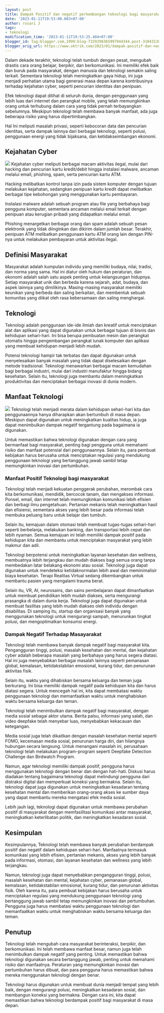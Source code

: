 ```yaml
---
layout: post
title: Dampak Positif dan negatif perkembangan teknologi bagi masyarakat
date: '2023-01-11T19:53:00.003+07:00'
author: rosari J
tags:
- teknologi
modification_time: '2023-01-11T19:53:25.404+07:00'
blogger_id: tag:blogger.com,1999:blog-7329298365997944344.post-3104313054102310292
blogger_orig_url: https://www.oktrik.com/2023/01/dampak-positif-dan-negatif-perkembangan.html
---
```


Dalam dekade terakhir, teknologi telah tumbuh dengan pesat, mengubah drastis cara orang belajar, berpikir, dan berkomunikasi. Ini memiliki efek baik dan buruk pada masyarakat, dengan manusia dan teknologi semakin saling terkait. Sementara teknologi telah meningkatkan gaya hidup, ini juga menjadi perhatian utama bagi generasi masa depan karena kontribusinya terhadap kejahatan cyber, seperti pencurian identitas dan penipuan.


Efek teknologi dapat dilihat di seluruh dunia, dengan penggunaan yang lebih luas dari internet dan perangkat mobile, yang telah memungkinkan orang untuk terhubung dalam cara yang tidak pernah terbayangkan sebelumnya. Meskipun teknologi telah membawa banyak manfaat, ada juga beberapa risiko yang harus dipertimbangkan.


Hal Ini meliputi masalah privasi, seperti kebocoran data dan pencurian identitas, serta dampak lainnya dari berbagai teknologi, seperti polusi, penggunaan energi yang tidak bijaksana, dan ketidakseimbangan ekonomi.


Kejahatan Cyber
---------------


[![](https://blogger.googleusercontent.com/img/b/R29vZ2xl/AVvXsEhvMBcPtgTxhht-vxdANFz-mdnMiAZ36qP7bu8zr2dzlqzgJgSXrnFLdkq5cZzQDFInetHTC_bPLftgdXuRPQ0BbSgY8HDTF6AwgGi0yk-aW1cfOyObKOiX4bSeEcQT8EhYjt_oYELnVHz3xFnh43wjQmOJ3W3C-BAC83nue4CAWlq4JBqOLuCp0DQE3g/s600/tech.jpg)](https://blogger.googleusercontent.com/img/b/R29vZ2xl/AVvXsEhvMBcPtgTxhht-vxdANFz-mdnMiAZ36qP7bu8zr2dzlqzgJgSXrnFLdkq5cZzQDFInetHTC_bPLftgdXuRPQ0BbSgY8HDTF6AwgGi0yk-aW1cfOyObKOiX4bSeEcQT8EhYjt_oYELnVHz3xFnh43wjQmOJ3W3C-BAC83nue4CAWlq4JBqOLuCp0DQE3g/s2133/tech.jpg)
Kejahatan cyber meliputi berbagai macam aktivitas ilegal, mulai dari hacking dan pencurian kartu kredit/debit hingga instalasi malware, ancaman melalui email, phishing, spam, serta pencurian kartu ATM.


Hacking melibatkan kontrol tanpa izin pada sistem komputer dengan tujuan melakukan kejahatan, sedangkan penipuan kartu kredit dapat melibatkan berbagai tipe kebohongan yang menggunakan kartu pembayaran.


Instalasi malware adalah sebuah program atau file yang berbahaya bagi pengguna komputer, sementara ancaman melalui email terkait dengan penipuan atau kerugian pribadi yang didapatkan melalui email.


Phishing menargetkan berbagai orang dan spam adalah sebuah pesan elektronik yang tidak diinginkan dan dikirim dalam jumlah besar. Terakhir, penipuan ATM melibatkan penggunaan kartu ATM orang lain dengan PIN-nya untuk melakukan pembayaran untuk aktivitas ilegal.


Definisi Masyarakat
-------------------


Masyarakat adalah kumpulan individu yang memiliki budaya, nilai, tradisi, dan norma yang sama. Hal ini diatur oleh hukum dan peraturan, dan ekonomi adalah salah satu aspek penting untuk kelangsungan hidupnya. Setiap masyarakat unik dan berbeda karena sejarah, adat, budaya, dan aspek lainnya yang dimilikinya. Masing-masing masyarakat memiliki keunikan yang berbeda dan saling berkaitan, dan membentuk sebuah komunitas yang diikat oleh rasa kebersamaan dan saling menghargai.


Teknologi
---------


Teknologi adalah penggunaan ide-ide ilmiah dan kreatif untuk menciptakan alat dan aplikasi yang dapat digunakan untuk berbagai tujuan di bisnis dan kehidupan sehari-hari. Ini bisa berupa pembuatan mesin dan perangkat otomatis hingga pengembangan perangkat lunak komputer dan aplikasi yang membuat kehidupan menjadi lebih mudah.


Potensi teknologi hampir tak terbatas dan dapat digunakan untuk menyelesaikan banyak masalah yang tidak dapat diselesaikan dengan metode tradisional. Teknologi menawarkan berbagai macam kemudahan bagi berbagai industri, mulai dari industri manufaktur hingga bidang kesehatan. Selain itu, teknologi juga membantu dalam meningkatkan produktivitas dan menciptakan berbagai inovasi di dunia modern.


Manfaat Teknologi
-----------------


[![](https://blogger.googleusercontent.com/img/b/R29vZ2xl/AVvXsEjUAYIGcJn9XBVd-09pw_okcLh8PjYV6VRDFwyPj6p7SUvTkXfSGRvQAfiPTJhJimK1bH5Dkpkss7J9MnNBLJBiTvjppqTbJcBTXlRoVQdQW50WCExkAEUXn6f4h61ZJGgLE5mXi3XHkcE_FEBMLRZqW1lg65HLFqbPyPK__kA9f5g-wxKklyr5YkP67A/s600/techno.jpg)](https://blogger.googleusercontent.com/img/b/R29vZ2xl/AVvXsEjUAYIGcJn9XBVd-09pw_okcLh8PjYV6VRDFwyPj6p7SUvTkXfSGRvQAfiPTJhJimK1bH5Dkpkss7J9MnNBLJBiTvjppqTbJcBTXlRoVQdQW50WCExkAEUXn6f4h61ZJGgLE5mXi3XHkcE_FEBMLRZqW1lg65HLFqbPyPK__kA9f5g-wxKklyr5YkP67A/s2133/techno.jpg)
Teknologi telah menjadi merata dalam kehidupan sehari-hari kita dan penggunaannya hanya diharapkan akan bertumbuh di masa depan. Meskipun dapat digunakan untuk meningkatkan kualitas hidup, ia juga dapat menimbulkan dampak negatif tergantung pada bagaimana ia digunakan.


Untuk memastikan bahwa teknologi digunakan dengan cara yang bermanfaat bagi masyarakat, penting bagi pengguna untuk memahami risiko dan manfaat potensial dari penggunaannya. Selain itu, para pembuat kebijakan harus berusaha untuk menciptakan regulasi yang mendukung penggunaan teknologi yang bertanggung jawab sambil tetap memungkinkan inovasi dan pertumbuhan.


### Manfaat Positif Teknologi bagi masyarakat


Teknologi telah menjadi kekuatan penggerak perubahan, merombak cara kita berkomunikasi, mendidik, bercocok tanam, dan mengakses informasi. Ponsel, email, dan internet telah memungkinkan komunikasi lebih efisien dan berbagi ilmu pengetahuan. Pertanian mekanis telah meningkatkan hasil dan efisiensi, sementara akses yang lebih besar pada informasi telah membuka peluang baru untuk belajar dan tumbuh.


Selain itu, kemajuan dalam otomasi telah membuat tugas-tugas sehari-hari seperti berbelanja, melakukan banking, dan transportasi lebih cepat dan lebih nyaman. Semua kemajuan ini telah memiliki dampak positif pada kehidupan kita dan membantu untuk menciptakan masyarakat yang lebih makmur dan adil.


Teknologi berpotensi untuk meningkatkan layanan kesehatan dan wellness, membuatnya lebih terjangkau dan mudah diakses bagi semua orang tanpa membedakan latar belakang ekonomi atau sosial. Teknologi juga dapat digunakan untuk mendeteksi ketidaknormalan lebih awal dan meminimalisir biaya kesehatan. Terapi Realitas Virtual sedang dikembangkan untuk membantu pasien yang mengalami trauma berat.


Selain itu, VR, AI, neurosains, dan sains pembelajaran dapat dimanfaatkan untuk membuat pendidikan lebih mudah diakses, serta mengurangi prasangka di dalam dunia kerja. Teknologi juga dapat digunakan untuk membuat fasilitas yang lebih mudah diakses oleh individu dengan disabilitas. Di samping itu, startup dan organisasi banyak yang menggunakan teknologi untuk mengurangi sampah, menurunkan tingkat polusi, dan mengoptimalkan konsumsi energi.


### Dampak Negatif Terhadap Masayarakat


Teknologi telah membawa banyak dampak negatif bagi masyarakat kita. Pengangguran tinggi, polusi, masalah kesehatan dan mental, dan kejahatan cyber adalah beberapa masalah yang berbahaya yang harus segera diatasi. Hal ini juga menyebabkan berbagai masalah lainnya seperti pemanasan global, kemalasan, ketidakstabilan emosional, kurang tidur, dan penurunan aktivitas fisik.


Selain itu, waktu yang dihabiskan bersama keluarga dan teman juga berkurang. Ini bisa memiliki dampak negatif pada kehidupan kita dan harus diatasi segera. Untuk mencegah hal ini, kita dapat membatasi waktu penggunaan teknologi dan memanfaatkan waktu untuk menghabiskan waktu bersama keluarga dan teman.


Teknologi telah menimbulkan dampak negatif bagi masyarakat, dengan media sosial sebagai aktor utama. Berita palsu, informasi yang salah, dan video deepfake telah menyebar luas, menyebabkan kekacauan dan ketegangan.


Media sosial juga telah dikaitkan dengan masalah kesehatan mental seperti FOMO, kecemasan media sosial, penurunan harga diri, dan hilangnya hubungan secara langsung. Untuk menangani masalah ini, perusahaan teknologi telah melakukan program-program seperti Deepfake Detection Challenge dan Birdwatch Program.


Namun, agar teknologi memiliki dampak positif, pengguna harus menggunakan teknologi dengan benar dan dengan hati-hati. Diskusi harus diadakan tentang bagaimana teknologi dapat melindungi pengguna dari distraksi digital dan memperkuat koneksi yang bermakna. Selain itu, teknologi dapat juga digunakan untuk meningkatkan kesadaran tentang kesehatan mental dan memberikan orang-orang akses ke sumber daya yang dapat membantu mereka mengatasi efek media sosial.


Lebih jauh lagi, teknologi dapat digunakan untuk membawa perubahan positif di masyarakat dengan memfasilitasi komunikasi antar masyarakat, meningkatkan keterlibatan politik, dan meningkatkan kesadaran sosial.


Kesimpulan
----------


Kesimpulannya, Teknologi telah membawa banyak perubahan berdampak positif dan negatif dalam kehidupan sehari-hari. Manfaatnya termasuk komunikasi yang lebih efisien, pertanian mekanis, akses yang lebih banyak pada informasi, otomasi, dan layanan kesehatan dan wellness yang lebih terjangkau.


Namun, teknologi juga dapat menyebabkan pengangguran tinggi, polusi, masalah kesehatan dan mental, kejahatan cyber, pemanasan global, kemalasan, ketidakstabilan emosional, kurang tidur, dan penurunan aktivitas fisik. Oleh karena itu, para pembuat kebijakan harus berusaha untuk menciptakan regulasi yang mendukung penggunaan teknologi yang bertanggung jawab sambil tetap memungkinkan inovasi dan pertumbuhan. Pengguna juga harus membatasi waktu penggunaan teknologi dan memanfaatkan waktu untuk menghabiskan waktu bersama keluarga dan teman.


Penutup
-------


Teknologi telah mengubah cara masyarakat berinteraksi, berpikir, dan berkomunikasi. Ini telah membawa manfaat besar, namun juga telah menimbulkan dampak negatif yang penting. Untuk memastikan bahwa teknologi digunakan secara bertanggung jawab, penting untuk memahami risiko dan manfaatnya. Peraturan yang memungkinkan inovasi dan pertumbuhan harus dibuat, dan para pengguna harus memastikan bahwa mereka menggunakan teknologi dengan benar.


Teknologi harus digunakan untuk membuat dunia menjadi tempat yang lebih baik, dengan mengurangi polusi, meningkatkan kesadaran sosial, dan membangun koneksi yang bermakna. Dengan cara ini, kita dapat memastikan bahwa teknologi berdampak positif bagi masyarakat di masa depan.

